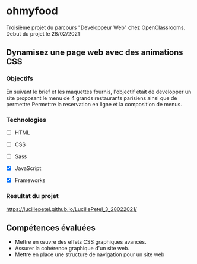 # ohmyfood 

Troisième projet du parcours "Developpeur Web" chez OpenClassrooms. 
Debut du projet le 28/02/2021 

## Dynamisez une page web avec des animations CSS

### Objectifs 

En suivant le brief et les maquettes fournis, l'objectif était de developper un site proposant le menu de 4 grands restaurants parisiens ainsi que de permettre Permettre la reservation en ligne et la composition de menus. 

### Technologies 

- [ ] HTML 
- [ ] CSS
- [ ] Sass

- [x] JavaScript 
- [x] Frameworks 

### Resultat du projet 

https://lucillepetel.github.io/LucillePetel_3_28022021/

## Compétences évaluées 

- Mettre en œuvre des effets CSS graphiques avancés.
- Assurer la cohérence graphique d'un site web.
- Mettre en place une structure de navigation pour un site web
